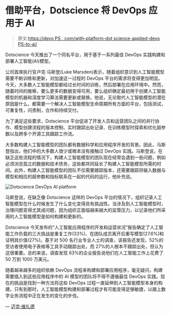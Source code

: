 # 借助平台，Dotscience 将 DevOps 应用于 AI

> 原文:[https://devo PS . com/with-platform-dot science-applied-devo PS-to-ai/](https://devops.com/with-platform-dotscience-applies-devops-to-ai/)

Dotscience 今天推出了一个同名平台，用于基于一系列最佳 DevOps 实践构建和部署人工智能(AI)模型。

公司首席执行官卢克·马斯登(Luke Marsden)表示，随着组织意识到人工智能模型需要不断训练和更新，对加速这一过程的 DevOps 平台的需求将变得更加明显。今天，大多数人工智能模型都经过长时间的训练，然后部署在应用环境中。然而，随着时间的推移，要么更多的数据变得可用，要么组织确定最初用于创建人工智能模型的机器和深度学习算法需要更新或替换。他说，无论取代人工智能模型的潜在原因是什么，都需要一个解决人工智能模型生命周期所有方面的平台，包括测试，可重复性，问责制，合作和持续交付。

为了满足这些要求，Dotscience 平台促进了开发人员和运营团队之间的并行协作、模型创建流程的版本控制、实时跟踪出处记录、在训练模型时探索和优化超参数以及跨多个开源工具跟踪工作流。

大多数构建人工智能模型的团队都有数据科学和应用程序开发的背景。因此，马斯登指出，他们中的大多数人很少或根本没有接触过 DevOps 实践。马斯登说，在缺乏这些流程的情况下，构建人工智能模型的团队现在经常会遇到一些问题，例如必须浏览孤立的数据和技术债务，这些都共同延长了构建人工智能模型所需的时间。此外，构建人工智能模型的团队不仅需要跟踪版本，还需要跟踪将输入数据与模型和相应的超参数和指标联系在一起的代码的运行，他补充说。

![Dotscience DevOps AI platform](../Images/3469c3e6c7f47d2a5848881da301f91b.png)

马斯登说，在缺乏像 Dotscience 这样的 DevOps 平台的情况下，组织记录人工智能模型在什么时候发生了什么变化变得具有挑战性。当涉及到人工智能模型时，治理问题变得尤其成问题，因为组织正面临越来越大的监管压力，以记录他们所采用的人工智能模型是如何构建和更新的。

Dotscience 今天发布的“人工智能应用程序的开发和运营状况”报告确定了人工智能工作负载的三大挑战是重复工作(33%)、在团队成员离开后重写模型(27.6%)和证明其价值(27%)。基于对 500 名行业专业人士的调查，该报告还发现，52%的受访者使用电子表格等工具手动跟踪出处，而 27%的人根本不跟踪出处，但认为这很重要。总的来说，调查发现 63%的企业报告说他们在人工智能工作上花费了 50 万到 1000 万美元。

随着越来越多的组织依赖 DevOps 流程来构建和部署应用程序，毫无疑问，构建需要插入到这些应用程序中的 AI 模型的团队将不得不遵循最佳 DevOps 实践。现在的挑战是找到一种方法将这些 DevOps 过程一直延伸到人工智能模型本身的构建。只有到那时，人工智能模型构建和部署过程才有可能变得足够敏捷，以跟上数字业务流程中正在发生的变化的步伐。

— [迈克·维扎德](https://devops.com/author/mike-vizard/)